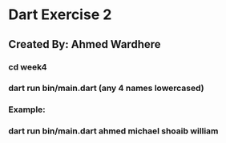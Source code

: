 # Dart Exercise 2

## Created By: Ahmed Wardhere

### cd week4
### dart run bin/main.dart (any 4 names lowercased)

### Example:
### dart run bin/main.dart ahmed michael shoaib william   

